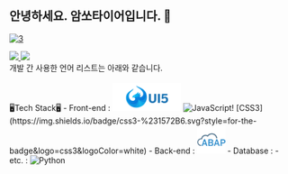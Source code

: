 ## 안녕하세요. 암쏘타이어입니다. 👋

<a href="https://ibb.co/fXfMqJ7"><img src="https://i.ibb.co/BfbLckR/3.png" alt="3" border="0">
<br>

<a href="https://youtu.be/HWOsBlJr9Mk?si=_cRmEfF53j4y4sk9" target="_blank">
  <img src="https://img.shields.io/badge/Youtube-ff0000?style=flat-square&logo=youtube" style="height: 30px;">
</a>
<a href="https://youtu.be/HWOsBlJr9Mk?si=_cRmEfF53j4y4sk9" target="_blank">
  <img src="https://img.shields.io/badge/→%20SYNC%204기%205반%201조__암쏘타이어%20시연%20영상%20(대상)-FFA500?style=flat-square" style="height: 30px;">
</a>

<br>
개발 간 사용한 언어 리스트는 아래와 같습니다.
<br>
<br>
🖥️Tech Stack🖥️
- Front-end : <img alt="UI5" src="https://raw.githubusercontent.com/SAP/ui5-tooling/main/docs/images/UI5_logo_wide.png" style="height: 50px; background-color: #87CEEB;"> <img alt="JavaScript" src="https://img.shields.io/badge/JavaScript-F7DF1E?style=for-the-badge&logo=JavaScript&logoColor=white"/>! [CSS3](https://img.shields.io/badge/css3-%231572B6.svg?style=for-the-badge&logo=css3&logoColor=white)
- Back-end  : <img alt="ABAP" src="https://raw.githubusercontent.com/github/explore/339de3fa1bceb3fe3eda8c8220bccc706057203f/topics/abap/abap.png" style="height: 50px; background-color: #87CEEB;">
- Database  :
- etc.      : <img alt="Python" src="https://img.shields.io/badge/Python-3776AB.svg?&style=for-the-badge&logo=Python&logoColor=white"/>







